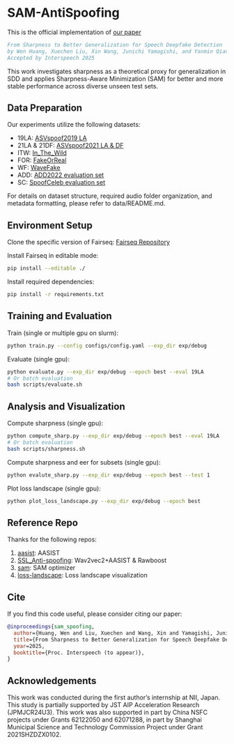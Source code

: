 # SAM-AntiSpoofing
This is the official implementation of [our paper]()

```bibtex
From Sharpness to Better Generalization for Speech Deepfake Detection
by Wen Huang, Xuechen Liu, Xin Wang, Junichi Yamagishi, and Yanmin Qian
Accepted by Interspeech 2025
```

This work investigates sharpness as a theoretical proxy for generalization in SDD and applies Sharpness-Aware Minimization (SAM) for better and more stable performance across diverse unseen test sets.



## Data Preparation
Our experiments utilize the following datasets:
- 19LA: [ASVspoof2019 LA](https://www.asvspoof.org/index2019.html)
- 21LA & 21DF: [ASVspoof2021 LA & DF](https://www.asvspoof.org/index2021.html)
- ITW: [In_The_Wild](https://deepfake-total.com/in_the_wild)
- FOR: [FakeOrReal](https://www.kaggle.com/datasets/mohammedabdeldayem/the-fake-or-real-dataset)
- WF: [WaveFake](https://zenodo.org/records/5642694)
- ADD: [ADD2022 evaluation set](https://zenodo.org/records/12188055)
- SC: [SpoofCeleb evaluation set](https://www.jungjee.com/spoofceleb/)

For details on dataset structure, required audio folder organization, and metadata formatting, please refer to data/README.md.


## Environment Setup
Clone the specific version of Fairseq:
[Fairseq Repository](https://github.com/pytorch/fairseq/tree/a54021305d6b3c4c5959ac9395135f63202db8f1)

Install Fairseq in editable mode:
```bash
pip install --editable ./
```

Install required dependencies:
```bash
pip install -r requirements.txt
```


## Training and Evaluation
Train (single or multiple gpu on slurm):
```bash
python train.py --config configs/config.yaml --exp_dir exp/debug
```

Evaluate (single gpu):
```bash
python evaluate.py --exp_dir exp/debug --epoch best --eval 19LA
# Or batch evaluation
bash scripts/evaluate.sh
```

## Analysis and Visualization

Compute sharpness (single gpu):
```bash
python compute_sharp.py --exp_dir exp/debug --epoch best --eval 19LA
# Or batch evaluation
bash scripts/sharpness.sh
```

Compute sharpness and eer for subsets (single gpu):
```bash
python evalute_sharp.py --exp_dir exp/debug --epoch best --test 1
```

Plot loss landscape (single gpu):
```bash
python plot_loss_landscape.py --exp_dir exp/debug --epoch best
```

## Reference Repo
Thanks for the following repos:
1. [aasist](https://github.com/clovaai/aasist): AASIST
2. [SSL_Anti-spoofing](https://github.com/TakHemlata/SSL_Anti-spoofing): Wav2vec2+AASIST & Rawboost
3. [sam](https://github.com/davda54/sam): SAM optimizer
4. [loss-landscape](https://github.com/marcellodebernardi/loss-landscapes): Loss landscape visualization

## Cite
If you find this code useful, please consider citing our paper:
```bibtex
@inproceedings{sam_spoofing,
  author={Huang, Wen and Liu, Xuechen and Wang, Xin and Yamagishi, Junichi and Qian, Yanmin},
  title={From Sharpness to Better Generalization for Speech Deepfake Detection},
  year=2025,
  booktitle={Proc. Interspeech (to appear)},
}
```

## Acknowledgements
This work was conducted during the first author’s internship at NII, Japan. 
This study is partially supported by JST AIP Acceleration Research (JPMJCR24U3). 
This work was also supported in part by China NSFC projects under Grants 62122050 and 62071288, 
in part by Shanghai Municipal Science and Technology Commission Project under Grant 2021SHZDZX0102.

